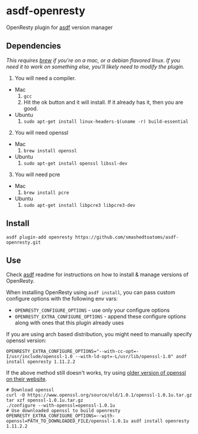 # asdf-openresty

OpenResty plugin for [asdf](https://github.com/asdf-vm/asdf) version manager

## Dependencies
_This requires [brew](http://brew.sh) if you're on a mac, or a debian flavored linux.  If you need it to work on something else, you'll likely need to modify the plugin._  

1. You will need a compiler.
  * Mac
    1. ```gcc```
    1. Hit the ok button and it will install.  If it already has it, then you are good.
  * Ubuntu  
    1. ```sudo apt-get install linux-headers-$(uname -r) build-essential```
2. You will need openssl
  * Mac 
    1. ```brew install openssl``` 
  * Ubuntu 
    1. ```sudo apt-get install openssl libssl-dev```
3. You will need pcre 
  * Mac
    1. ```brew install pcre```
  * Ubuntu 
    1. ```sudo apt-get install libpcre3 libpcre3-dev```

## Install
```
asdf plugin-add openresty https://github.com/smashedtoatoms/asdf-openresty.git
```

## Use

Check [asdf](https://github.com/asdf-vm/asdf) readme for instructions on how to install & manage versions of OpenResty.

When installing OpenResty using `asdf install`, you can pass custom configure options with the following env vars:

* `OPENRESTY_CONFIGURE_OPTIONS` - use only your configure options
* `OPENRESTY_EXTRA_CONFIGURE_OPTIONS` - append these configure options along with ones that this plugin already uses

If you are using arch based distribution, you might need to manually specify openssl version:
```
OPENRESTY_EXTRA_CONFIGURE_OPTIONS="--with-cc-opt=-I/usr/include/openssl-1.0 --with-ld-opt=-L/usr/lib/openssl-1.0" asdf install openresty 1.11.2.2
```

If the above method still doesn't works, try using [older version of openssl on their website](https://www.openssl.org/source/old/1.0.1/).
```
# Download openssl
curl -O https://www.openssl.org/source/old/1.0.1/openssl-1.0.1u.tar.gz
tar xzf openssl-1.0.1u.tar.gz
./configure --with-openssl=openssl-1.0.1u
# Use downloaded openssl to build openresty
OPENRESTY_EXTRA_CONFIGURE_OPTIONS=--with-openssl=PATH_TO_DOWNLOADED_FILE/openssl-1.0.1u asdf install openresty 1.11.2.2
```
